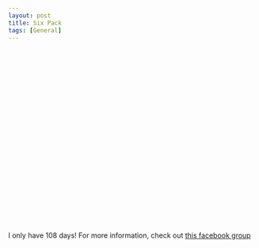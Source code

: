 ```yaml
---
layout: post
title: Six Pack
tags: [General]
---  
```


<object classid="clsid:d27cdb6e-ae6d-11cf-96b8-444553540000" width="425" height="355" codebase="http://download.macromedia.com/pub/shockwave/cabs/flash/swflash.cab#version=6,0,40,0"><param name="src" value="http://www.youtube.com/v/YGmX6m78zDM&amp;rel=1"><param name="wmode" value="transparent"><embed type="application/x-shockwave-flash" width="425" height="355" src="http://www.youtube.com/v/YGmX6m78zDM&amp;rel=1" wmode="transparent"></object>

I only have 108 days! For more information, check out [this facebook group](http://www.facebook.com/group.php?gid=7360067803&ref=nf)